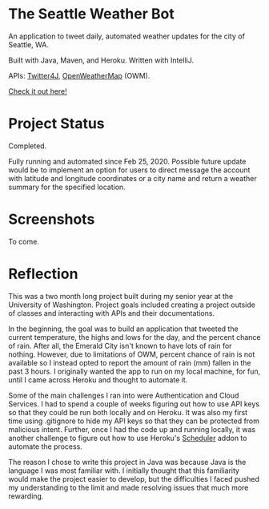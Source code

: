 # The Seattle Weather Bot

An application to tweet daily, automated weather updates for the city of Seattle, WA.

Built with Java, Maven, and Heroku. Written with IntelliJ.

APIs: [Twitter4J](http://twitter4j.org/en/index.html), [OpenWeatherMap](https://openweathermap.org/api) (OWM).

[Check it out here!](https://twitter.com/bot_seattle)

# Project Status

Completed. 

Fully running and automated since Feb 25, 2020. Possible future update would be to implement an option for 
users to direct message the account with latitude and longitude coordinates or a city name and return a weather summary 
for the specified location. 

# Screenshots 

To come. 


# Reflection

This was a two month long project built during my senior year at the University of Washington. Project goals included creating a project outside of classes and interacting with APIs and their documentations. 

In the beginning, the goal was to build an application that tweeted the current temperature, the highs and lows for the day, and the percent chance of rain. After all, the Emerald City isn't known to have lots of rain for nothing. However, due to limitations of OWM, percent chance of rain is not available so I instead opted to report the amount of rain (mm) fallen in the past 3 hours. I originally wanted the app to run on my local machine, for fun, until I came across Heroku and thought to automate it. 

Some of the main challenges I ran into were Authentication and Cloud Services. I had to spend a couple of weeks figuring out how to use API keys so that they could be run both locally and on Heroku. It was also my first time using .gitignore to hide my API keys so that they can be protected from malicious intent. Further, once I had the code up and running locally, it was another challenge to figure out how to use Heroku's [Scheduler](https://elements.heroku.com/addons/scheduler) addon to automate the process. 

The reason I chose to write this project in Java was because Java is the language I was most familiar with. I initially thought that this familiarity would make the project easier to develop, but the difficulties I faced pushed my understanding to the limit and made resolving issues that much more rewarding. 


